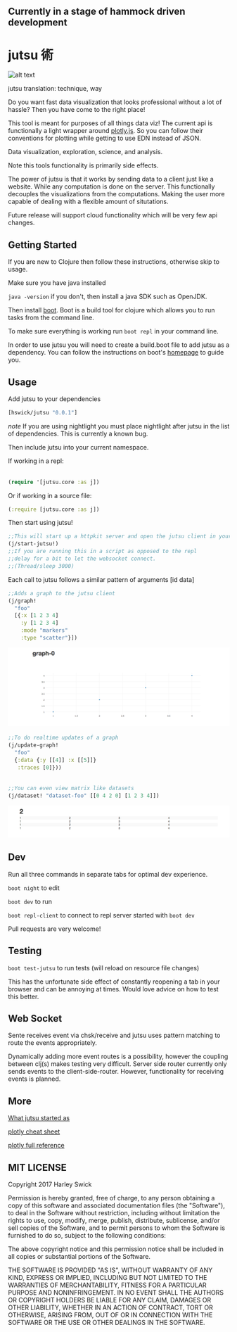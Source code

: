 ## Currently in a stage of hammock driven development

# jutsu 術

![alt text](https://sites.google.com/site/narutonarutoshippudenmanga/_/rsrc/1338580006294/handsigns/Handsigns.png)

jutsu translation: technique, way

Do you want fast data visualization that looks professional without a lot of hassle? Then you have come to the right place!

This tool is meant for purposes of all things data viz! The current api is functionally a light wrapper around [plotly.js](https://plot.ly/javascript/).
So you can follow their conventions for plotting while getting to use EDN instead of JSON. 

Data visualization, exploration, science, and analysis.

Note this tools functionality is primarily side effects.

The power of jutsu is that it works by sending data to a client just like a website. While any computation is done on the server.
This functionally decouples the visualizations from the computations. Making the user more capable of dealing with a flexible amount of situtations.

Future release will support cloud functionality which will be very few api changes.

## Getting Started

If you are new to Clojure then follow these instructions, otherwise skip to usage.

Make sure you have java installed

`java -version` if you don't, then install a java SDK such as OpenJDK. 

Then install [boot](https://github.com/boot-clj/boot).
Boot is a build tool for clojure which allows you to run tasks from the command line.

To make sure everything is working run `boot repl` in your command line.

In order to use jutsu you will need to create a build.boot file to add jutsu as a dependency. 
You can follow the instructions on boot's [homepage](https://github.com/boot-clj/boot) to guide you.

## Usage

Add jutsu to your dependencies

```clojure
[hswick/jutsu "0.0.1"]
```

*note* If you are using nightlight you must place nightlight after jutsu in the list of dependencies. This is currently a known bug.

Then include jutsu into your current namespace.

If working in a repl:

```clojure

(require '[jutsu.core :as j])

```
Or if working in a source file:

```clojure
(:require [jutsu.core :as j])
```

Then start using jutsu! 
```clojure
;;This will start up a httpkit server and open the jutsu client in your default browser.
(j/start-jutsu!)
;;If you are running this in a script as opposed to the repl 
;;delay for a bit to let the websocket connect.
;;(Thread/sleep 3000)

```

Each call to jutsu follows a similar pattern of arguments [id data]
```clojure
;;Adds a graph to the jutsu client
(j/graph!
  "foo"
  [{:x [1 2 3 4]
    :y [1 2 3 4]
    :mode "markers"
    :type "scatter"}])
```
![alt text](graph1.png)

```clojure  
;;To do realtime updates of a graph
(j/update-graph!  
  "foo"
  {:data {:y [[4]] :x [[5]]} 
   :traces [0]}))
   
```

```clojure
;;You can even view matrix like datasets
(j/dataset! "dataset-foo" [[0 4 2 0] [1 2 3 4]])
```
![alt text](dataset.png)

## Dev

Run all three commands in separate tabs for optimal dev experience.

`boot night` to edit

`boot dev` to run

`boot repl-client` to connect to repl server started with `boot dev`

Pull requests are very welcome!

## Testing

`boot test-jutsu` to run tests (will reload on resource file changes)

This has the unfortunate side effect of constantly reopening a tab in your browser and can be annoying at times.
Would love advice on how to test this better. 

## Web Socket
Sente receives event via chsk/receive and jutsu uses pattern matching to route the events appropriately.

Dynamically adding more event routes is a possibility, however the coupling between clj(s) makes testing very difficult.
Server side router currently only sends events to the client-side-router. However, functionality for receiving events is planned.


## More
[What jutsu started as](https://github.com/danielsz/sente-boot)

[plotly cheat sheet](https://images.plot.ly/plotly-documentation/images/plotly_js_cheat_sheet.pdf)

[plotly full reference](https://plot.ly/javascript/reference/)

## MIT LICENSE
Copyright 2017 Harley Swick

Permission is hereby granted, free of charge, to any person obtaining a copy of this software and associated documentation files (the "Software"), to deal in the Software without restriction, including without limitation the rights to use, copy, modify, merge, publish, distribute, sublicense, and/or sell copies of the Software, and to permit persons to whom the Software is furnished to do so, subject to the following conditions:

The above copyright notice and this permission notice shall be included in all copies or substantial portions of the Software.

THE SOFTWARE IS PROVIDED "AS IS", WITHOUT WARRANTY OF ANY KIND, EXPRESS OR IMPLIED, INCLUDING BUT NOT LIMITED TO THE WARRANTIES OF MERCHANTABILITY, FITNESS FOR A PARTICULAR PURPOSE AND NONINFRINGEMENT. IN NO EVENT SHALL THE AUTHORS OR COPYRIGHT HOLDERS BE LIABLE FOR ANY CLAIM, DAMAGES OR OTHER LIABILITY, WHETHER IN AN ACTION OF CONTRACT, TORT OR OTHERWISE, ARISING FROM, OUT OF OR IN CONNECTION WITH THE SOFTWARE OR THE USE OR OTHER DEALINGS IN THE SOFTWARE.